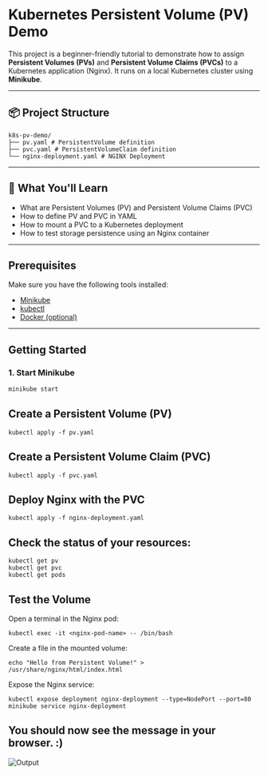 #  Kubernetes Persistent Volume (PV) Demo

This project is a beginner-friendly tutorial to demonstrate how to assign **Persistent Volumes (PVs)** and **Persistent Volume Claims (PVCs)** to a Kubernetes application (Nginx). It runs on a local Kubernetes cluster using **Minikube**.

---

## 📦 Project Structure
  ``` 
  k8s-pv-demo/ 
  ├── pv.yaml # PersistentVolume definition 
  ├── pvc.yaml # PersistentVolumeClaim definition 
  └── nginx-deployment.yaml # NGINX Deployment 
  ``` 

---

## 🎯 What You'll Learn

- What are Persistent Volumes (PV) and Persistent Volume Claims (PVC)
- How to define PV and PVC in YAML
- How to mount a PVC to a Kubernetes deployment
- How to test storage persistence using an Nginx container

---

## Prerequisites

Make sure you have the following tools installed:

- [Minikube](https://minikube.sigs.k8s.io/docs/start/)
- [kubectl](https://kubernetes.io/docs/tasks/tools/)
- [Docker (optional)](https://www.docker.com/products/docker-desktop)

---

##  Getting Started

### 1. Start Minikube

```bash
minikube start
```

## Create a Persistent Volume (PV)

```
kubectl apply -f pv.yaml
```

## Create a Persistent Volume Claim (PVC)

```
kubectl apply -f pvc.yaml
```

## Deploy Nginx with the PVC

```
kubectl apply -f nginx-deployment.yaml
```

## Check the status of your resources:
```
kubectl get pv
kubectl get pvc
kubectl get pods
```

##  Test the Volume
Open a terminal in the Nginx pod:

```
kubectl exec -it <nginx-pod-name> -- /bin/bash

```
Create a file in the mounted volume:

```
echo "Hello from Persistent Volume!" > /usr/share/nginx/html/index.html
```
Expose the Nginx service:

```
kubectl expose deployment nginx-deployment --type=NodePort --port=80
minikube service nginx-deployment

```

## You should now see the message in your browser. :)

![Output](final_result1 "a ")

